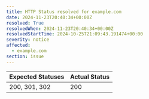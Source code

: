 ```yaml
---
title: HTTP Status resolved for example.com
date: 2024-11-23T20:40:34+00:00Z
resolved: True
resolvedWhen: 2024-11-23T20:40:34+00:00Z
resolvedStartTime: 2024-10-25T21:09:43.191474+00:00
severity: notice
affected:
  - example.com
section: issue
---
```


| Expected Statuses | Actual Status  |
|-------------------|----------------|
| 200, 301, 302 | 200 |
